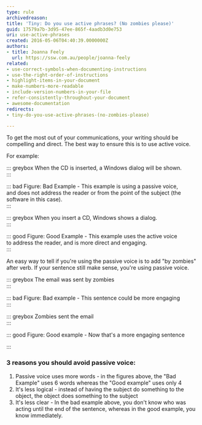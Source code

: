 ```yaml
---
type: rule
archivedreason: 
title: 'Tiny: Do you use active phrases? (No zombies please)'
guid: 17579a7b-3d95-47ee-865f-4aadb3d0e753
uri: use-active-phrases
created: 2016-05-06T04:40:39.0000000Z
authors:
- title: Joanna Feely
  url: https://ssw.com.au/people/joanna-feely
related:
- use-correct-symbols-when-documenting-instructions
- use-the-right-order-of-instructions
- highlight-items-in-your-document
- make-numbers-more-readable
- include-version-numbers-in-your-file
- refer-consistently-throughout-your-document
- awesome-documentation
redirects:
- tiny-do-you-use-active-phrases-(no-zombies-please)

---
```


To get the most out of your communications, your writing should be compelling and direct. The best way to ensure this is to use active voice.

For example:

<!--endintro-->



::: greybox
When the CD is inserted, a Windows dialog will be shown.  
:::


::: bad
Figure: Bad Example - This example is using a passive voice, and does not address the reader or from the point of the subject (the software in this case).  
:::


::: greybox
When you insert a CD, Windows shows a dialog.  
:::


::: good
Figure: Good Example - This example uses the active voice to address the reader, and is more direct and engaging.  
:::




An easy way to tell if you're using the passive voice is to add "by zombies" after verb. If your sentence still make sense, you're using passive voice. 




::: greybox
The email was sent by zombies  
:::





::: bad
Figure: Bad example - This sentence could be more engaging  
:::


::: greybox
Zombies sent the email   
:::



::: good
Figure: Good example - Now that's a more engaging sentence

:::





### 3 reasons you should avoid passive voice:

1. Passive voice uses more words - in the figures above, the "Bad Example" uses 6 words whereas the "Good example" uses only 4
2. It's less logical - instead of having the subject do something to the object, the object does something to the subject
3. It's less clear - In the bad example above, you don't know who was acting until the end of the sentence, whereas in the good example, you know immediately.
